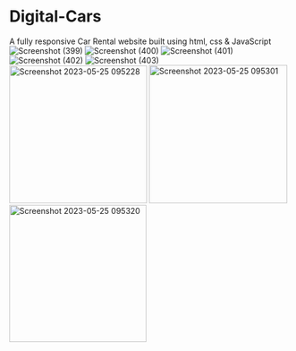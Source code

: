 # Digital-Cars
A fully responsive Car Rental website built using html, css &amp; JavaScript
![Screenshot (399)](https://github.com/YannKamche/Car-Rental-Website/assets/122357201/a5441167-ea7c-4567-bb5e-b4e605d49f0c)
![Screenshot (400)](https://github.com/YannKamche/Car-Rental-Website/assets/122357201/eb4d2e1f-3081-4730-abca-f754da7a3050)
![Screenshot (401)](https://github.com/YannKamche/Car-Rental-Website/assets/122357201/3fb4f883-3853-4de3-b97f-24debc891415)
![Screenshot (402)](https://github.com/YannKamche/Car-Rental-Website/assets/122357201/b4913b5b-2850-4e18-8c92-ebf49a58a34b)
![Screenshot (403)](https://github.com/YannKamche/Car-Rental-Website/assets/122357201/95545821-03c1-4e2b-afd6-3cbdb466cd9b)
<img width="246" alt="Screenshot 2023-05-25 095228" src="https://github.com/YannKamche/Car-Rental-Website/assets/122357201/278d1f50-cfa9-4d02-93db-a146c1de0025">
<img width="247" alt="Screenshot 2023-05-25 095301" src="https://github.com/YannKamche/Car-Rental-Website/assets/122357201/93de323b-19ec-4a89-bcc2-42705df7dc49">
<img width="245" alt="Screenshot 2023-05-25 095320" src="https://github.com/YannKamche/Car-Rental-Website/assets/122357201/6d4078b7-882a-4b5e-9f36-19622ac9a7fe">
